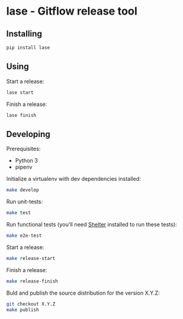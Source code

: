 # lase - Gitflow release tool


## Installing

```sh
pip install lase
```


## Using

Start a release:

```sh
lase start
```

Finish a release:

```sh
lase finish
```


## Developing

Prerequisites:

- Python 3
- pipenv


Initialize a virtualenv with dev dependencies installed:

```sh
make develop
```

Run unit-tests:

```sh
make test
```

Run functional tests (you'll need [Shelter](https://github.com/node13h/shelter) installed to run these tests):

```sh
make e2e-test
```

Start a release:

```sh
make release-start
```

Finish a release:

```sh
make release-finish
```

Buld and publish the source distribution for the version X.Y.Z:

```sh
git checkout X.Y.Z
make publish
```
